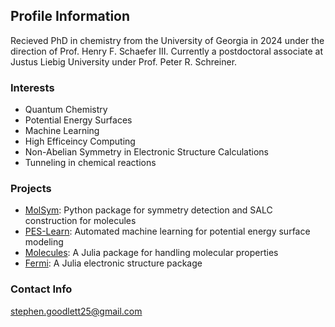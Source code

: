 ## Profile Information
Recieved PhD in chemistry from the University of Georgia in 2024 under the direction of Prof. Henry F. Schaefer III.
Currently a postdoctoral associate at Justus Liebig University under Prof. Peter R. Schreiner.


### Interests
- Quantum Chemistry
- Potential Energy Surfaces
- Machine Learning
- High Efficeincy Computing
- Non-Abelian Symmetry in Electronic Structure Calculations
- Tunneling in chemical reactions

### Projects
- [MolSym](https://github.com/NASymmetry/MolSym): Python package for symmetry detection and SALC construction for molecules
- [PES-Learn](https://github.com/CCQC/PES-Learn): Automated machine learning for potential energy surface modeling
- [Molecules](https://github.com/FermiQC/Molecules.jl): A Julia package for handling molecular properties
- [Fermi](https://github.com/FermiQC/Fermi.jl): A Julia electronic structure package

### Contact Info
stephen.goodlett25@gmail.com
